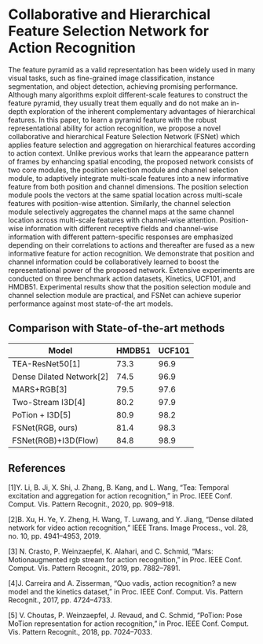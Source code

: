 # Collaborative and Hierarchical Feature Selection Network for Action Recognition

The feature pyramid as a valid representation has been widely used in many visual tasks, such as fine-grained image classification, instance segmentation, and object detection, achieving promising performance. Although many algorithms exploit different-scale features to construct the feature pyramid, they usually treat them equally and do not make an in-depth exploration of the inherent complementary advantages of hierarchical features. In this paper, to learn a pyramid feature with the robust representational ability for action recognition, we propose a novel collaborative and hierarchical Feature Selection Network (FSNet) which applies feature selection and aggregation on hierarchical features according to action context. Unlike previous works that learn the appearance pattern of frames by enhancing spatial encoding, the proposed network consists of two core modules, the position selection module and channel selection module, to adaptively integrate multi-scale features into a new informative feature from both position and channel dimensions. The position selection module pools the vectors at the same spatial location across multi-scale features with position-wise attention. Similarly, the channel selection module selectively aggregates the channel maps at the same channel location across multi-scale features with channel-wise attention. Position-wise information with different receptive fields and channel-wise information with different pattern-specific responses are emphasized depending on their correlations to actions and thereafter are fused as a new informative feature for action recognition. We demonstrate that position and channel information could be collaboratively learned to boost the representational power of the proposed network. Extensive experiments are conducted on three benchmark action datasets, Kinetics, UCF101, and HMDB51. Experimental results show that the position selection module and channel selection module are practical, and FSNet can achieve superior performance against most state-of-the art models.



## Comparison with State-of-the-art methods



| Model                    | HMDB51 | UCF101 |
| ------------------------ | ------ | ------ |
| TEA-ResNet50[1]          | 73.3   | 96.9   |
| Dense Dilated Network[2] | 74.5   | 96.9   |
| MARS+RGB[3]              | 79.5   | 97.6   |
| Two-Stream I3D[4]        | 80.2   | 97.9   |
| PoTion + I3D[5]          | 80.9   | 98.2   |
| FSNet(RGB, ours)         | 81.4   | 98.3   |
| FSNet(RGB)+I3D(Flow)     | 84.8   | 98.9   |

## References

[1]Y. Li, B. Ji, X. Shi, J. Zhang, B. Kang, and L. Wang, “Tea: Temporal excitation and aggregation for action recognition,” in Proc. IEEE Conf. Comput. Vis. Pattern Recognit., 2020, pp. 909–918.

[2]B. Xu, H. Ye, Y. Zheng, H. Wang, T. Luwang, and Y. Jiang, “Dense dilated network for video action recognition,” IEEE Trans. Image Process., vol. 28, no. 10, pp. 4941–4953, 2019.

[3] N. Crasto, P. Weinzaepfel, K. Alahari, and C. Schmid, “Mars: Motionaugmented rgb stream for action recognition,” in Proc. IEEE Conf. Comput. Vis. Pattern Recognit., 2019, pp. 7882–7891.

[4]J. Carreira and A. Zisserman, “Quo vadis, action recognition? a new model and the kinetics dataset,” in Proc. IEEE Conf. Comput. Vis. Pattern Recognit., 2017, pp. 4724–4733.

[5] V. Choutas, P. Weinzaepfel, J. Revaud, and C. Schmid, “PoTion: Pose MoTion representation for action recognition,” in Proc. IEEE Conf. Comput. Vis. Pattern Recognit., 2018, pp. 7024–7033.

